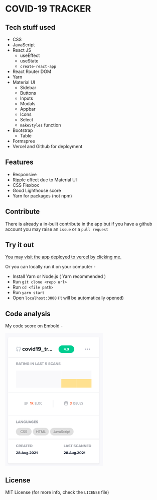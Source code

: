 # COVID-19 TRACKER

## Tech stuff used

-   CSS
-   JavaScript
-   React JS
    -   useEffect
    -   useState
    -   `create-react-app`
-   React Router DOM
-   Yarn
-   Material UI
    -   Sidebar
    -   Buttons
    -   Inputs
    -   Modals
    -   Appbar
    -   Icons
    -   Select
    -   `makeStyles` function
-   Bootstrap
    -   Table
-   Formspree
-   Vercel and Github for deployment

## Features

-   Responsive
-   Ripple effect due to Material UI
-   CSS Flexbox
-   Good Lighthouse score
-   Yarn for packages (not npm)

## Contribute

There is already a in-built contribute in the app but if you have a github account you may raise an `issue` or a `pull request`

## Try it out

[You may visit the app deployed to vercel by clicking me.]("https://covid19-tracker-aviralcoder.vercel.app/)

Or you can locally run it on your computer -

-   Install Yarn or Node.js ( Yarn recommended )
-   Run `git clone <repo url>`
-   Run `cd <file path>`
-   Run `yarn start`
-   Open `localhost:3000` (it will be automatically opened)

## Code analysis

My code score on Embold -

![alt text for screen readers](/src/assets/embold.png "Text to show on mouseover")

## License

MIT License (for more info, check the `LICENSE` file)
